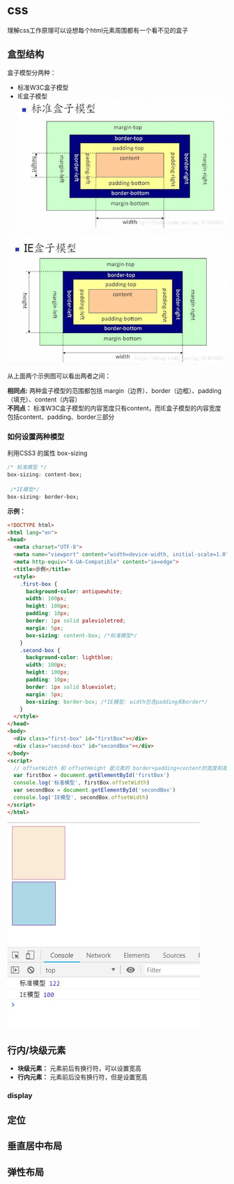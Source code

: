 # css

理解css工作原理可以设想每个html元素周围都有一个看不见的盒子

## 盒型结构

盒子模型分两种：
  * 标准W3C盒子模型  
  * IE盒子模型
![An image](https://github.com/MY729/BLOG/raw/gh-pages/img/css/标准盒子模型.jpg)  

![An image](https://github.com/MY729/BLOG/raw/gh-pages/img/css/ie盒子模型.jpg)  

从上面两个示例图可以看出两者之间：  

  **相同点:** 两种盒子模型的范围都包括 margin（边界）、border（边框）、padding（填充）、content（内容）  
  **不同点：**  标准W3C盒子模型的内容宽度只有content，而IE盒子模型的内容宽度包括content、padding、border三部分

### 如何设置两种模型

利用CSS3 的属性 box-sizing  
```css
/* 标准模型 */
box-sizing: content-box;

 /*IE模型*/
box-sizing: border-box;
```
**示例：**
```html
<!DOCTYPE html>
<html lang="en">
<head>
  <meta charset="UTF-8">
  <meta name="viewport" content="width=device-width, initial-scale=1.0">
  <meta http-equiv="X-UA-Compatible" content="ie=edge">
  <title>示例</title>
  <style>
    .first-box {
      background-color: antiquewhite;
      width: 100px;
      height: 100px;
      padding: 10px;
      border: 1px solid palevioletred;
      margin: 5px;
      box-sizing: content-box; /*标准模型*/
    }
    .second-box {
      background-color: lightblue;
      width: 100px;
      height: 100px;
      padding: 10px;
      border: 1px solid blueviolet;
      margin: 5px;
      box-sizing: border-box; /*IE模型: width包含padding和border*/
    }
  </style>
</head>
<body>
  <div class="first-box" id="firstBox"></div>
  <div class="second-box" id="secondBox"></div>
</body>
<script>
  // offsetWidth 和 offsetHeight 是元素的 border+padding+content的宽度和高度
  var firstBox = document.getElementById('firstBox')
  console.log('标准模型', firstBox.offsetWidth)
  var secondBox = document.getElementById('secondBox')
  console.log('IE模型', secondBox.offsetWidth)
</script>
</html>
```
![An image](https://github.com/MY729/BLOG/raw/gh-pages/img/css/css-1.jpg)  
## 行内/块级元素

  * **块级元素：** 元素前后有换行符，可以设置宽高
  * **行内元素：** 元素前后没有换行符，但是设置宽高

### display

## 定位

## 垂直居中布局

## 弹性布局
